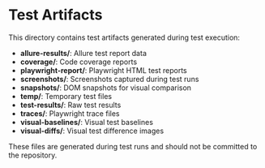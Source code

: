 <!-- Source: /Users/mzahirudeen/playwright-framework-dev/artifacts/README.md -->

# Test Artifacts

This directory contains test artifacts generated during test execution:

- **allure-results/**: Allure test report data
- **coverage/**: Code coverage reports
- **playwright-report/**: Playwright HTML test reports
- **screenshots/**: Screenshots captured during test runs
- **snapshots/**: DOM snapshots for visual comparison
- **temp/**: Temporary test files
- **test-results/**: Raw test results
- **traces/**: Playwright trace files
- **visual-baselines/**: Visual test baselines
- **visual-diffs/**: Visual test difference images

These files are generated during test runs and should not be committed to the repository.
